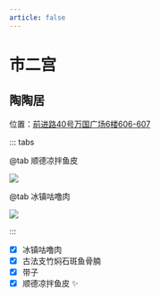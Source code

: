 ```yaml
---
article: false
---
```


# 市二宫

## 陶陶居

<i class="fa-solid fa-location-dot"></i> 位置：<a href="https://ditu.amap.com/place/B0FFI8AVRE" target="_blank">前进路40号万国广场6楼606-607</a>

::: tabs

@tab 顺德凉拌鱼皮

![](https://img.sherry4869.com/blog/life/food/china/guangdong/guangzhou/hz/seg/ttj/1.JPEG)

@tab 冰镇咕噜肉

![](https://img.sherry4869.com/blog/life/food/china/guangdong/guangzhou/hz/seg/ttj/2.JPEG)

:::

- [x] 冰镇咕噜肉
- [x] 古法支竹焖石斑鱼骨腩
- [x] 带子
- [x] 顺德凉拌鱼皮 ✨